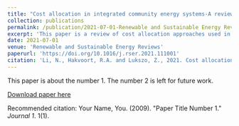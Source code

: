 ```yaml
---
title: "Cost allocation in integrated community energy systems-A review"
collection: publications
permalink: /publication/2021-07-01-Renewable and Sustainable Energy Reviews
excerpt: 'This paper is a review of cost allocation approaches used in electricity sector and its application in cost allocation in integrated community energy systems'
date: 2021-07-01
venue: 'Renewable and Sustainable Energy Reviews'
paperurl: 'https://doi.org/10.1016/j.rser.2021.111001'
citation: 'Li, N., Hakvoort, R.A. and Lukszo, Z., 2021. Cost allocation in integrated community energy systems-A review. Renewable and Sustainable Energy Reviews, 144, p.111001.'
---
```

This paper is about the number 1. The number 2 is left for future work.

[Download paper here](http://academicpages.github.io/files/paper1.pdf)

Recommended citation: Your Name, You. (2009). "Paper Title Number 1." <i>Journal 1</i>. 1(1).